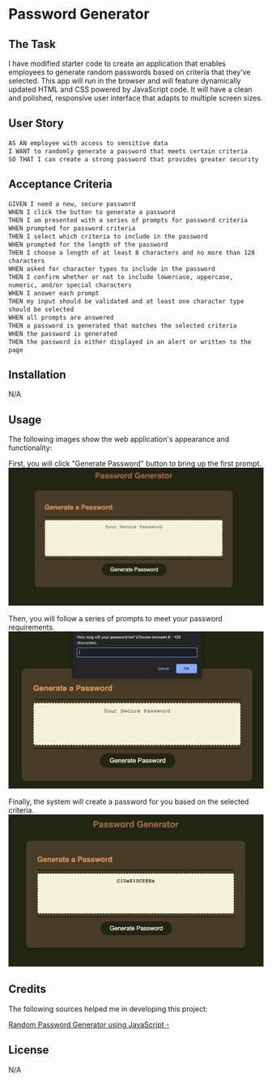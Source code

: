 # Password Generator

## The Task

I have modified starter code to create an application that enables employees to generate random passwords based on criteria that they’ve selected. This app will run in the browser and will feature dynamically updated HTML and CSS powered by JavaScript code. It will have a clean and polished, responsive user interface that adapts to multiple screen sizes.

## User Story

```
AS AN employee with access to sensitive data
I WANT to randomly generate a password that meets certain criteria
SO THAT I can create a strong password that provides greater security
```

## Acceptance Criteria

```
GIVEN I need a new, secure password
WHEN I click the button to generate a password
THEN I am presented with a series of prompts for password criteria
WHEN prompted for password criteria
THEN I select which criteria to include in the password
WHEN prompted for the length of the password
THEN I choose a length of at least 8 characters and no more than 128 characters
WHEN asked for character types to include in the password
THEN I confirm whether or not to include lowercase, uppercase, numeric, and/or special characters
WHEN I answer each prompt
THEN my input should be validated and at least one character type should be selected
WHEN all prompts are answered
THEN a password is generated that matches the selected criteria
WHEN the password is generated
THEN the password is either displayed in an alert or written to the page
```

## Installation

N/A

## Usage

The following images show the web application's appearance and functionality:

First, you will click "Generate Password" button to bring up the first prompt. 
![The Password Generator application displays a dark green button to "Generate Password".](./Assets/Homescreen.png)

Then, you will follow a series of prompts to meet your password requirements. 
![A prompt will appear asking you to choose the length and a series of prompts will follow.](./Assets/Display-Message.png)

Finally, the system will create a password for you based on the selected criteria. 
![Finally, the system will generate a password for you.](./Assets/Password-generated.png)

## Credits

The following sources helped me in developing this project: 

[Random Password Generator using JavaScript -](https://dev.to/code_mystery/random-password-generator-using-javascript-6a) 

## License

N/A